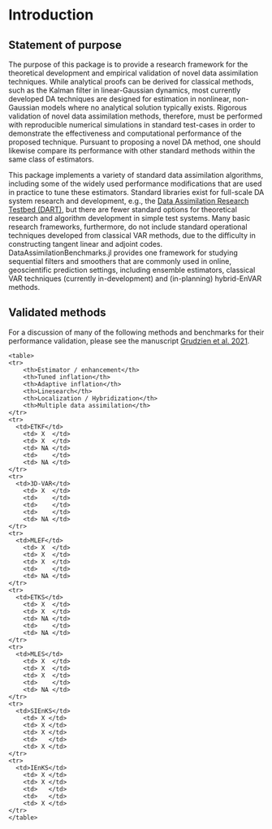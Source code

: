 # Introduction

## Statement of purpose

The purpose of this package is to provide a research framework for the theoretical
development and empirical validation of novel data assimilation techniques.
While analytical proofs can be derived for classical methods, such as the Kalman filter
in linear-Gaussian dynamics, most currently developed DA
techniques are designed for estimation in nonlinear, non-Gaussian models where no
analytical solution typically exists.  Rigorous validation of novel data assimilation
methods, therefore, must be performed with reproducible numerical simulations in
standard test-cases in order to demonstrate the effectiveness and computational
performance of the proposed technique. Pursuant to proposing a novel DA method,
one should likewise compare its performance with other standard methods within
the same class of estimators.

This package implements a variety of standard data assimilation algorithms, including
some of the widely used performance modifications that are used in practice to tune
these estimators. Standard libraries exist for full-scale DA system research and
development, e.g., the
[Data Assimilation Research Testbed (DART)](https://dart.ucar.edu/), but
there are fewer standard options for theoretical research and algorithm development in
simple test systems. Many basic research frameworks, furthermore, do not include
standard operational techniques developed from classical VAR methods, due to the 
difficulty in constructing tangent linear and adjoint codes.
DataAssimilationBenchmarks.jl provides one framework for studying
sequential filters and smoothers that are commonly used in online, geoscientific
prediction settings, including ensemble estimators, classical VAR techniques
(currently in-development) and (in-planning) hybrid-EnVAR methods. 

## Validated methods

For a discussion of many of the following methods and benchmarks for their
performance validation, please see the manuscript
[Grudzien et al. 2021](https://gmd.copernicus.org/preprints/gmd-2021-306/).

```@raw html
<table>
<tr>
	<th>Estimator / enhancement</th>
	<th>Tuned inflation</th>
	<th>Adaptive inflation</th>
	<th>Linesearch</th>
	<th>Localization / Hybridization</th>
	<th>Multiple data assimilation</th>
</tr>
<tr>
  <td>ETKF</td>
	<td> X  </td>
	<td> X  </td>
	<td> NA </td>
	<td>    </td>
	<td> NA </td>
</tr>
<tr>
  <td>3D-VAR</td>
	<td> X  </td>
	<td>    </td>
	<td>    </td>
	<td>    </td>
	<td> NA </td>
</tr>
<tr>
  <td>MLEF</td>
	<td> X  </td>
	<td> X  </td>
	<td> X  </td>
	<td>    </td>
	<td> NA </td>
</tr>
<tr>
  <td>ETKS</td>
	<td> X  </td>
	<td> X  </td>
	<td> NA </td>
	<td>    </td>
	<td> NA </td>
</tr>
<tr>
  <td>MLES</td>
	<td> X  </td>
	<td> X  </td>
	<td> X  </td>
	<td>    </td>
	<td> NA </td>
</tr>
<tr>
  <td>SIEnKS</td>
	<td> X </td>
	<td> X </td>
	<td> X </td>
	<td>   </td>
	<td> X </td>
</tr>
<tr>
  <td>IEnKS</td>
	<td> X </td>
	<td> X </td>
	<td>   </td>
	<td>   </td>
	<td> X </td>
</tr>
</table>
```
